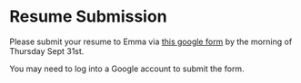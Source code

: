 # Resume Submission

Please submit your resume to Emma via [this google form](https://docs.google.com/forms/d/e/1FAIpQLSc66i0N0eEuxlbdUlOKk8PJZ7F3usgqTDtRDA8XrgUJPhNKcw/viewform?pli=1) by the morning of Thursday Sept 31st.

You may need to log into a Google account to submit the form.
